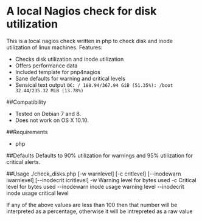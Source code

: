 # A local Nagios check for disk utilization

This is a local nagios check written in php to check disk and inode utilization of linux machines. Features:

* Checks disk utilization and inode utilization
* Offers performance data
* Included template for pnp4nagios
* Sane defaults for warning and critical levels
* Sensical text output `OK: / 188.94/367.94 GiB (51.35%): /boot 32.44/235.32 MiB (13.78%)`

##Compatibility
* Tested on Debian 7 and 8.
* Does not work on OS X 10.10.

##Requirements
* php

##Defaults
Defaults to 90% utilization for warnings and 95% utilization for critical alerts.

##Usage
    ./check_disks.php [-w warnlevel] [-c critlevel] [--inodewarn iwarnlevel] [--inodecrit icritlevel]
    -w            Warning level for bytes used
    -c            Critical level for bytes used
    --inodewarn   inode usage warning level
    --inodecrit   inode usage critical level

If any of the above values are less than 100 then that number will be
interpreted as a percentage, otherwise it will be intrepreted as a raw value

